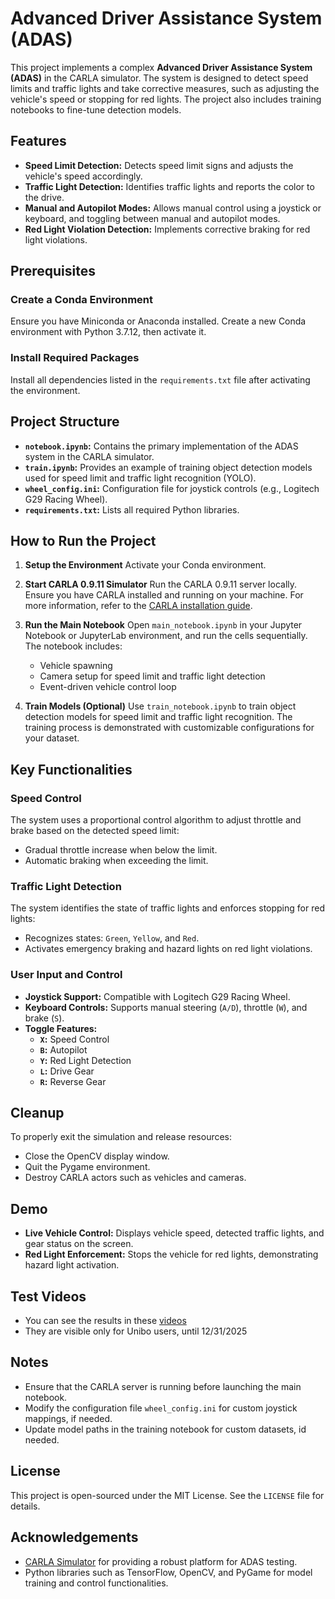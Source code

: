 # Advanced Driver Assistance System (ADAS)

This project implements a complex **Advanced Driver Assistance System (ADAS)** in the CARLA simulator. The system is designed to detect speed limits and traffic lights and take corrective measures, such as adjusting the vehicle's speed or stopping for red lights. The project also includes training notebooks to fine-tune detection models.

## Features
- **Speed Limit Detection:** Detects speed limit signs and adjusts the vehicle's speed accordingly.
- **Traffic Light Detection:** Identifies traffic lights and reports the color to the drive.
- **Manual and Autopilot Modes:** Allows manual control using a joystick or keyboard, and toggling between manual and autopilot modes.
- **Red Light Violation Detection:** Implements corrective braking for red light violations.

## Prerequisites

### Create a Conda Environment
Ensure you have Miniconda or Anaconda installed. Create a new Conda environment with Python 3.7.12, then activate it.

### Install Required Packages
Install all dependencies listed in the `requirements.txt` file after activating the environment.

## Project Structure
- **`notebook.ipynb`:** Contains the primary implementation of the ADAS system in the CARLA simulator.
- **`train.ipynb`:** Provides an example of training object detection models used for speed limit and traffic light recognition (YOLO).
- **`wheel_config.ini`:** Configuration file for joystick controls (e.g., Logitech G29 Racing Wheel).
- **`requirements.txt`:** Lists all required Python libraries.

## How to Run the Project

1. **Setup the Environment**
   Activate your Conda environment.

2. **Start CARLA 0.9.11 Simulator**
   Run the CARLA 0.9.11 server locally. Ensure you have CARLA installed and running on your machine. For more information, refer to the [CARLA installation guide](https://carla.readthedocs.io/en/latest/start_quickstart/).

3. **Run the Main Notebook**
   Open `main_notebook.ipynb` in your Jupyter Notebook or JupyterLab environment, and run the cells sequentially. The notebook includes:
   - Vehicle spawning
   - Camera setup for speed limit and traffic light detection
   - Event-driven vehicle control loop

4. **Train Models (Optional)**
   Use `train_notebook.ipynb` to train object detection models for speed limit and traffic light recognition. The training process is demonstrated with customizable configurations for your dataset.

## Key Functionalities

### Speed Control
The system uses a proportional control algorithm to adjust throttle and brake based on the detected speed limit:
- Gradual throttle increase when below the limit.
- Automatic braking when exceeding the limit.

### Traffic Light Detection
The system identifies the state of traffic lights and enforces stopping for red lights:
- Recognizes states: `Green`, `Yellow`, and `Red`.
- Activates emergency braking and hazard lights on red light violations.

### User Input and Control
- **Joystick Support:** Compatible with Logitech G29 Racing Wheel.
- **Keyboard Controls:** Supports manual steering (`A/D`), throttle (`W`), and brake (`S`).
- **Toggle Features:**
  - **`X`:** Speed Control
  - **`B`:** Autopilot
  - **`Y`:** Red Light Detection
  - **`L`:** Drive Gear
  - **`R`:** Reverse Gear

## Cleanup
To properly exit the simulation and release resources:
- Close the OpenCV display window.
- Quit the Pygame environment.
- Destroy CARLA actors such as vehicles and cameras.

## Demo
- **Live Vehicle Control:** Displays vehicle speed, detected traffic lights, and gear status on the screen.
- **Red Light Enforcement:** Stops the vehicle for red lights, demonstrating hazard light activation.

## Test Videos
- You can see the results in these [videos](https://liveunibo-my.sharepoint.com/:f:/g/personal/andrea_bedei2_studio_unibo_it/EvomtKkLIW1FrdYixnXoiIoBoFHtc72GQirlLdkI6mTG_w?e=bnGEdI)
- They are visible only for Unibo users, until 12/31/2025

## Notes
- Ensure that the CARLA server is running before launching the main notebook.
- Modify the configuration file `wheel_config.ini` for custom joystick mappings, if needed.
- Update model paths in the training notebook for custom datasets, id needed.

## License
This project is open-sourced under the MIT License. See the `LICENSE` file for details.

## Acknowledgements
- [CARLA Simulator](https://carla.org/) for providing a robust platform for ADAS testing.
- Python libraries such as TensorFlow, OpenCV, and PyGame for model training and control functionalities.

